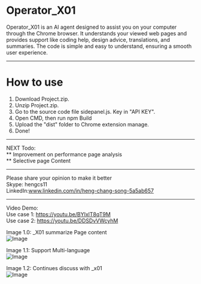 # Operator_X01
Operator_X01 is an AI agent designed to assist you on your computer through the Chrome browser. It understands your viewed web pages and provides support like coding help, design advice, translations, and summaries. The code is simple and easy to understand, ensuring a smooth user experience.

------------------------------------------------------------------------------------------------------------------------------------------------
# How to use
1. Download Project.zip.
2. Unzip Project.zip.
3. Go to the source code file sidepanel.js. Key in "API KEY".
4. Open CMD, then run npm Build
5. Upload the "dist" folder to Chrome extension manage.
6. Done!

------------------------------------------------------------------------------------------------------------------------------------------------
NEXT Todo:\
** Improvement on performance page analysis\
** Selective page Content

---------------------------------------------------------------------------------------------------------------------------------------------------
Please share your opinion to make it better\
Skype: hengcs11\
LinkedIn:www.linkedin.com/in/heng-chang-song-5a5ab657


-------------------------------------------------------------------------------------------------------------------------------------------------
Video Demo:\
Use case 1: https://youtu.be/BYIxlT8qT9M \
Use case 2: https://youtu.be/DDSDvVWcyhM

Image 1.0: _X01 summarize Page content\
![Image](https://github.com/user-attachments/assets/3d617980-676a-41b3-8488-9e639b338768)



Image 1.1: Support Multi-language\
![Image](https://github.com/user-attachments/assets/17e4727e-945c-48ff-bb21-1ff040bcec14)



Image 1.2: Continues discuss with _x01 \
![Image](https://github.com/user-attachments/assets/f7bbae24-9d73-4c70-aa45-4fc2a58bcd98)

